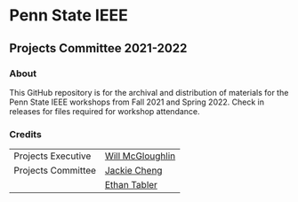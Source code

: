 # Penn State IEEE
## Projects Committee 2021-2022

### About
This GitHub repository is for the archival and distribution of materials for the Penn State IEEE workshops from Fall 2021 and Spring 2022. Check in releases for files required for workshop attendance.

### Credits
| | |
| --- | --- |
| Projects Executive | [Will McGloughlin](https://github.com/wymcg) |
| Projects Committee | [Jackie Cheng](https://github.com/JCheng1100)
| | [Ethan Tabler](https://github.com/ethantabler)
